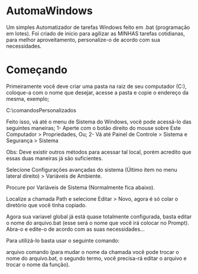 # AutomaWindows
Um simples Automatizador de tarefas Windows feito em .bat (programação em lotes).
Foi criado de início para agilizar as MINHAS tarefas cotidianas, para melhor aproveitamento, personalize-o de acordo com sua necessidades.

# Começando
Primeiramente você deve criar uma pasta na raiz de seu computador (C:\), coloque-a com o nome que desejar, acesse a pasta e copie o endereço da mesma, exemplo;

C:\comandosPersonalizados

Feito isso, vá até o menu de Sistema do Windows, você pode acessá-lo das seguintes maneiras;
1- Aperte com o botão direito do mouse sobre Este Computador > Propriedades, Ou;
2- Vá até Painel de Controle > Sistema e Segurança > Sistema

Obs: Deve existir outros métodos para acessar tal local, porém acredito que essas duas maneiras já são suficientes.

Selecione Configurações avançadas do sistema (Último item no menu lateral direito) > Variáveis de Ambiente.

Procure por Variáveis de Sistema (Normalmente fica abaixo).

Localize a chamada Path e selecione Editar > Novo, agora é só colar o diretório que você tinha copiado.

Agora sua variavel global já está quase totalmente configurada, basta editar o nome do arquivo.bat (esse será o nome que você irá colocar no Prompt). Abra-o e edite-o de acordo com as suas necessidades...

Para utilizá-lo basta usar o seguinte comando:

arquivo comando (para mudar o nome da chamada você pode trocar o nome do arquivo.bat, o segundo termo, você precisa-rá editar o arquivo e trocar o nome da função).

